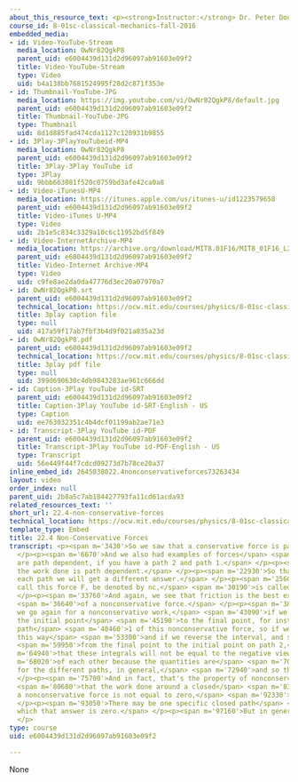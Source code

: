 ```yaml
---
about_this_resource_text: <p><strong>Instructor:</strong> Dr. Peter Dourmashkin</p>
course_id: 8-01sc-classical-mechanics-fall-2016
embedded_media:
- id: Video-YouTube-Stream
  media_location: OwNr82QgkP8
  parent_uid: e6004439d131d2d96097ab91603e09f2
  title: Video-YouTube-Stream
  type: Video
  uid: b4a138bb7681524995f28d2c871f353e
- id: Thumbnail-YouTube-JPG
  media_location: https://img.youtube.com/vi/OwNr82QgkP8/default.jpg
  parent_uid: e6004439d131d2d96097ab91603e09f2
  title: Thumbnail-YouTube-JPG
  type: Thumbnail
  uid: 8d1d885fad474cda1127c120931b9855
- id: 3Play-3PlayYouTubeid-MP4
  media_location: OwNr82QgkP8
  parent_uid: e6004439d131d2d96097ab91603e09f2
  title: 3Play-3Play YouTube id
  type: 3Play
  uid: 9bbb663081f520c0759bd3afe42ca0a8
- id: Video-iTunesU-MP4
  media_location: https://itunes.apple.com/us/itunes-u/id1223579658
  parent_uid: e6004439d131d2d96097ab91603e09f2
  title: Video-iTunes U-MP4
  type: Video
  uid: 2b1e5c834c3329a10c6c11952bd5f849
- id: Video-InternetArchive-MP4
  media_location: https://archive.org/download/MIT8.01F16/MIT8_01F16_L22v04_360p.mp4
  parent_uid: e6004439d131d2d96097ab91603e09f2
  title: Video-Internet Archive-MP4
  type: Video
  uid: c9fe8ae2da0da47776d3ec20a07970a7
- id: OwNr82QgkP8.srt
  parent_uid: e6004439d131d2d96097ab91603e09f2
  technical_location: https://ocw.mit.edu/courses/physics/8-01sc-classical-mechanics-fall-2016/week-7-kinetic-energy-and-work/22.4-non-conservative-forces/22.4-non-conservative-forces/OwNr82QgkP8.srt
  title: 3play caption file
  type: null
  uid: 417a59f17ab7fbf3b4d9f021a835a23d
- id: OwNr82QgkP8.pdf
  parent_uid: e6004439d131d2d96097ab91603e09f2
  technical_location: https://ocw.mit.edu/courses/physics/8-01sc-classical-mechanics-fall-2016/week-7-kinetic-energy-and-work/22.4-non-conservative-forces/22.4-non-conservative-forces/OwNr82QgkP8.pdf
  title: 3play pdf file
  type: null
  uid: 399d690630c4db9843283ae961c666dd
- id: Caption-3Play YouTube id-SRT
  parent_uid: e6004439d131d2d96097ab91603e09f2
  title: Caption-3Play YouTube id-SRT-English - US
  type: Caption
  uid: ee763032351c4b4dcf01199ab2ae71e3
- id: Transcript-3Play YouTube id-PDF
  parent_uid: e6004439d131d2d96097ab91603e09f2
  title: Transcript-3Play YouTube id-PDF-English - US
  type: Transcript
  uid: 56e449f44f7cdcd09273d7b78ce20a37
inline_embed_id: 2645038022.4nonconservativeforces73263434
layout: video
order_index: null
parent_uid: 2b8a5c7ab184427793fa11cd61acda93
related_resources_text: ''
short_url: 22.4-non-conservative-forces
technical_location: https://ocw.mit.edu/courses/physics/8-01sc-classical-mechanics-fall-2016/week-7-kinetic-energy-and-work/22.4-non-conservative-forces/22.4-non-conservative-forces
template_type: Embed
title: 22.4 Non-Conservative Forces
transcript: <p><span m='3430'>So we saw that a conservative force is path independent.</span>
  </p><p><span m='6670'>And we also had examples of forces</span> <span m='10480'>which
  are path dependent, if you have a path 2 and path 1.</span> </p><p><span m='17050'>And
  the work done is path dependent.</span> </p><p><span m='22930'>So that means for
  each path we will get a different answer.</span> </p><p><span m='25600'>Then we
  call this force F, be denoted by nc,</span> <span m='30190'>is called nonconservative.</span>
  </p><p><span m='33760'>And again, we see that friction is the best example</span>
  <span m='36640'>of a nonconservative force.</span> </p><p><span m='38690'>And if
  we go again for a nonconservative work,</span> <span m='43090'>if we integrate from
  the initial point</span> <span m='45190'>to the final point, for instance, on our
  path</span> <span m='48460'>1 of this nonconservative force, so if we integrate
  this way</span> <span m='53300'>and if we reverse the interval, and so we go back</span>
  <span m='59950'>from the final point to the initial point on path 2,</span> <span
  m='64940'>that these integrals will not be equal to the negative view</span> <span
  m='68020'>of each other because the quantities are</span> <span m='70240'>different
  for the different paths, in general,</span> <span m='72940'>and so this is nonzero.</span>
  </p><p><span m='75700'>And in fact, that's the property of nonconservative forces,</span>
  <span m='80680'>that the work done around a closed</span> <span m='83320'>path for
  a nonconservative force is not equal to zero,</span> <span m='92330'>in general.</span>
  </p><p><span m='93050'>There may be one specific closed path</span> <span m='95360'>in
  which that answer is zero.</span> </p><p><span m='97160'>But in general, it's nonzero.</span>
  </p>
type: course
uid: e6004439d131d2d96097ab91603e09f2

---
```

None
